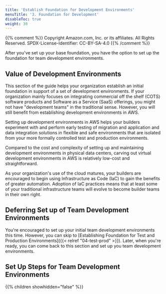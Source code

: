 ```yaml
---
title: 'Establish Foundation for Development Environments'
menuTitle: '3. Foundation for Development'
disableToc: true
weight: 30
---
```


{{% comment %}}
Copyright Amazon.com, Inc. or its affiliates. All Rights Reserved.
SPDX-License-Identifier: CC-BY-SA-4.0
{{% /comment %}}

After you've set up your base foundation, you have the option to set up the foundation for team development environments. 

## Value of Development Environments

This section of the guide helps your organization establish an initial foundation in support of a set of development environments. If your organization mainly focuses on integrating commercial off the shelf (COTS) software products and Software as a Service (SaaS) offerings, you might not have "development teams" in the traditional sense.  However, you will still benefit from establishing development environments in AWS.

Setting up development environments in AWS helps your builders experiment with and perform early testing of migration and application and data integration solutions in flexible and safe environments that are isolated from your more formally controlled test and production environments.

Compared to the cost and complexity of setting up and maintaining development environments in physical data centers, carving out virtual development environments in AWS is relatively low-cost and straightforward.

As your organization's use of the cloud matures, your builders are encouraged to begin using Infrastructure as Code (IaC) to gain the benefits of greater automation. Adoption of IaC practices means that at least some of your traditional infrastructure teams will evolve to become builder teams in their own right.

## Deferring Set up of Team Development Environments

You're encouraged to set up your initial team development environments this time. However, you can skip to [Establishing Foundation for Test and Production Environments]({{< relref "04-test-prod" >}}). Later, when you're ready, you can come back to this section and set up you team development environments.

## Set Up Steps for Team Development Environments

{{% children showhidden="false" %}}